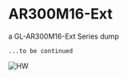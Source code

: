 # AR300M16-Ext
a GL-AR300M16-Ext Series dump 
 ```
...to be continued
```


![HW](https://static.gl-inet.com/docs/router/en/2/hardware/ar300m/src/GL-AR300M-PINOUT-1.jpg)


